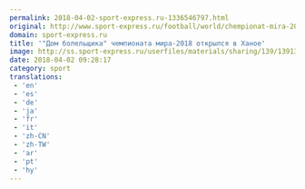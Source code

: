 ```yaml
---
permalink: 2018-04-02-sport-express.ru-1336546797.html
original: http://www.sport-express.ru/football/world/chempionat-mira-2018/news/dom-bolelschika-chempionata-mira-2018-otkrylsya-v-hanoe-1391393/
domain: sport-express.ru
title: '"Дом болельщика" чемпионата мира-2018 открылся в Ханое'
image: http://ss.sport-express.ru/userfiles/materials/sharing/139/1391393.jpg
date: 2018-04-02 09:28:17
category: sport
translations: 
 - 'en'
 - 'es'
 - 'de'
 - 'ja'
 - 'fr'
 - 'it'
 - 'zh-CN'
 - 'zh-TW'
 - 'ar'
 - 'pt'
 - 'hy'
---
```


